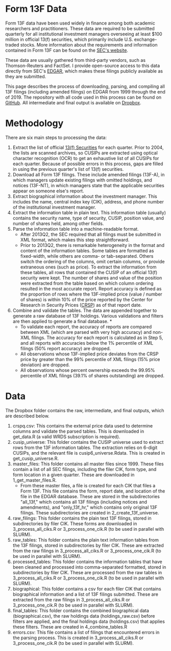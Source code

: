 # Form 13F Data

Form 13F data have been used widely in finance among both academic researchers and practitioners. These data are required to be submitted quarterly for all institutional investment managers overseeing at least $100 million in official 13(f) securities, which primarily include U.S. exchange-traded stocks. More information about the requirements and information contained in Form 13F can be found on the [SEC's website](https://www.sec.gov/divisions/investment/13ffaq.htm).

These data are usually gathered from third-party vendors, such as Thomson-Reuters and FactSet. I provide open-source access to this data directly from SEC's [EDGAR](https://www.sec.gov/edgar.shtml), which makes these filings publicly available as they are submitted.

This page describes the process of downloading, parsing, and compiling all 13F filings (including amended filings) on EDGAR from 1999 through the end of 2019. The repository with all code used in this process can be found on [GitHub](https://github.com/elsaifym/EDGAR-Parsing). All intermediate and final output is available on [Dropbox]().

# Methodology

There are six main steps to processing the data:
1. Extract the list of official [13(f) Securities](https://www.sec.gov/divisions/investment/13flists.htm) for each quarter. Prior to 2004, the lists are scanned archives, so CUSIPs are extracted using optical character recognition (OCR) to get an exhaustive list of all CUSIPs for each quarter. Because of possible errors in this process, gaps are filled in using the previous quarter's list of 13(f) securities.
2. Download all Form 13F filings. These include amended filings (13F-A), in which managers update existing filings with omitted holdings, and notices (13F-NT), in which managers state that the applicable securities appear on someone else's report.
3. Extract biographical information about the investment manager. This includes the name, central index key (CIK), address, and phone number of the institutional investment manager.
4. Extract the information table in plain text. This information table (usually) contains the security name, type of security, CUSIP, position value, and number of shares held, among other fields.
5. Parse the information table into a machine-readable format.
    * After 2013Q2, the SEC required that all filings must be submitted in XML format, which makes this step straightforward.
    * Prior to 2013Q2, there is remarkable heterogeneity in the format and content of the information tables. Some tables are formatted as fixed-width, while others are comma- or tab-separated. Others switch the ordering of the columns, omit certain columns, or provide extraneous ones (such as price). To extract the information from these tables, all rows that contained the CUSIP of an official 13(f) security were kept. The number of shares and value of the position were extracted from the table based on which column ordering resulted in the most accurate report. Report accuracy is defined as the proportion of rows where the 13F-implied price (value / number of shares) is within 10% of the price reported by the Center for Research in Security Prices ([CRSP](http://www.crsp.org)) as of that report date.
6. Combine and validate the tables. The data are appended together to generate a raw database of 13F holdings. Various validations and filters are then applied to generate a final database.
    *
    * To validate each report, the accuracy of reports are compared between XML (which are parsed with very high accuracy) and non-XML filings. The accuracy for each report is calculated as in Step 5, and all reports with accuracies below the 1% percentile of XML filings (50% report accuracy) are dropped.
    * All observations whose 13F-implied price deviates from the CRSP price by greater than the 99% percentile of XML filings (15% price deviation) are dropped.
    * All observations whose percent ownership exceeds the 99.95% percentile of XML filings (39.1% of shares outstanding) are dropped.

# Data

The Dropbox folder contains the raw, intermediate, and final outputs, which are described below.
1. crspq.csv: This contains the external price data used to determine columns and validate the parsed tables. This is downloaded in get_data.R (a valid WRDS subscription is required).
2. cusip_universe: This folder contains the CUSIP universe used to extract rows from the 13F information tables. The extraction relies on 6-digit CUSIPs, and the relevant file is cusip6_universe.Rdata. This is created in get_cusip_universe.R.
3. master_files: This folder contains all master files since 1999. These files contain a list of all SEC filings, including the filer CIK, form type, and form location in a given quarter. These are downloaded in 1_get_master_files.R.
   * From these master files, a file is created for each CIK that files a Form 13F. This file contains the form, report date, and location of the file in the EDGAR database. These are stored in the subdirectories "all_13f," which contains all 13F filings (including notices and amendments), and "only_13f_hr," which contains only original 13F filings. These subdirectories are created in 2_create_13f_universe.
4. raw_filings: This folder contains the plain text 13F filings, stored in subdirectories by filer CIK. These forms are downloaded in 3_process_all_ciks.R or 3_process_one_cik.R (to be used in parallel with SLURM).
5. raw_tables: This folder contains the plain text information tables from the 13F filings, stored in subdirectories by filer CIK. These are extracted from the raw filings in 3_process_all_ciks.R or 3_process_one_cik.R (to be used in parallel with SLURM).
6. processed_tables: This folder contains the information tables that have been cleaned and processed into comma-separated formatted, stored in subdirectories by filer CIK. These are processed from the raw tables in 3_process_all_ciks.R or 3_process_one_cik.R (to be used in parallel with SLURM).
7. biographical: This folder contains a csv for each filer CIK that contains biographical information and a list of 13F filings submitted. These are extracted from the raw filings in 3_process_all_ciks.R or 3_process_one_cik.R (to be used in parallel with SLURM).
8. final_tables: This folder contains the combined biographical data (biographical.csv), the raw holdings data (holdings_raw.csv) before filters are applied, and the final holdings data (holdings.csv) that applies these filters. These are created in 4_combine_tables.R
9. errors.csv: This file contains a list of filings that encountered errors in the parsing process. This is created in 3_process_all_ciks.R or 3_process_one_cik.R (to be used in parallel with SLURM).
